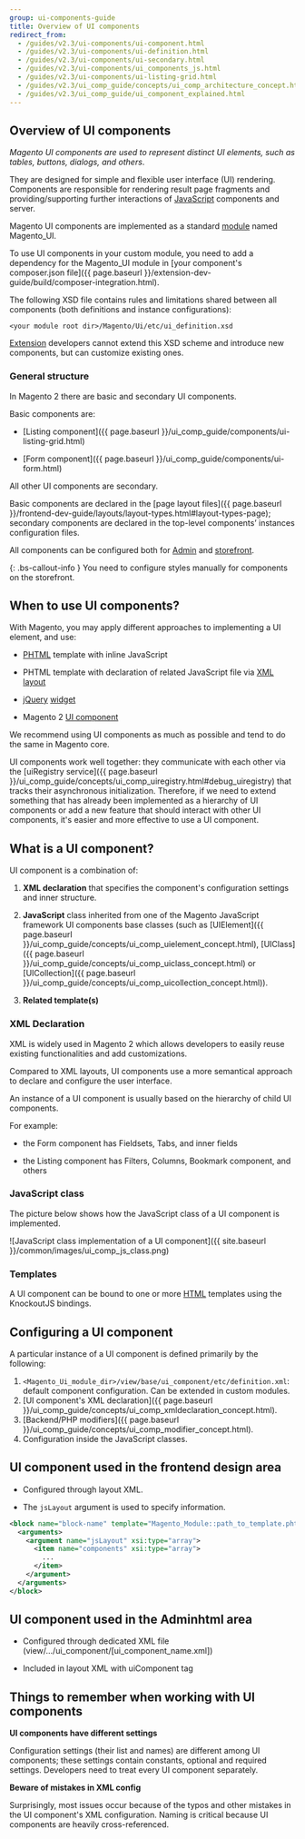 ```yaml
---
group: ui-components-guide
title: Overview of UI components
redirect_from:
  - /guides/v2.3/ui-components/ui-component.html
  - /guides/v2.3/ui-components/ui-definition.html
  - /guides/v2.3/ui-components/ui-secondary.html
  - /guides/v2.3/ui-components/ui_components_js.html
  - /guides/v2.3/ui-components/ui-listing-grid.html
  - /guides/v2.3/ui_comp_guide/concepts/ui_comp_architecture_concept.html
  - /guides/v2.3/ui_comp_guide/ui_component_explained.html
---
```


## Overview of UI components

*Magento UI components are used to represent distinct UI elements, such as tables, buttons, dialogs, and others*.

They are designed for simple and flexible user interface (UI) rendering. Components are responsible for rendering result page fragments and providing/supporting further interactions of [JavaScript](https://glossary.magento.com/javascript) components and server.

Magento UI components are implemented as a standard [module](https://glossary.magento.com/module) named Magento_UI.

To use UI components in your custom module, you need to add a dependency for the Magento_UI module in [your component's composer.json file]({{ page.baseurl }}/extension-dev-guide/build/composer-integration.html).

The following XSD file contains rules and limitations shared between all components (both definitions and instance configurations):

`<your module root dir>/Magento/Ui/etc/ui_definition.xsd`

[Extension](https://glossary.magento.com/extension) developers cannot extend this XSD scheme and introduce new components, but can customize existing ones.

### General structure

In Magento 2 there are basic and secondary UI components.

Basic components are:

* [Listing component]({{ page.baseurl }}/ui_comp_guide/components/ui-listing-grid.html)

* [Form component]({{ page.baseurl }}/ui_comp_guide/components/ui-form.html)

All other UI components are secondary.

Basic components are declared in the [page layout files]({{ page.baseurl }}/frontend-dev-guide/layouts/layout-types.html#layout-types-page); secondary components are declared in the top-level components’ instances configuration files.

All components can be configured both for [Admin](https://glossary.magento.com/admin) and [storefront](https://glossary.magento.com/storefront).

{: .bs-callout-info }
You need to configure styles manually for components on the storefront.

## When to use UI components?

With Magento, you may apply different approaches to implementing a UI element, and use:

* [PHTML](https://glossary.magento.com/phtml) template with inline JavaScript

* PHTML template with declaration of related JavaScript file via [XML](https://glossary.magento.com/xml) [layout](https://glossary.magento.com/layout)

* [jQuery](https://glossary.magento.com/jquery) [widget](https://glossary.magento.com/widget)

* Magento 2 [UI component](https://glossary.magento.com/ui-component)

We recommend using UI components as much as possible and tend to do the same in Magento core.

UI components work well together: they communicate with each other via the [uiRegistry service]({{ page.baseurl }}/ui_comp_guide/concepts/ui_comp_uiregistry.html#debug_uiregistry) that tracks their asynchronous initialization. Therefore, if we need to extend something that has already been implemented as a hierarchy of UI components or add a new feature that should interact with other UI components, it's easier and more effective to use a UI component.

## What is a UI component?

UI component is a combination of:

1. **XML declaration** that specifies the component's configuration settings and inner structure.

2. **JavaScript** class inherited from one of the Magento JavaScript framework UI components base classes (such as [UIElement]({{ page.baseurl }}/ui_comp_guide/concepts/ui_comp_uielement_concept.html), [UIClass]({{ page.baseurl }}/ui_comp_guide/concepts/ui_comp_uiclass_concept.html) or [UICollection]({{ page.baseurl }}/ui_comp_guide/concepts/ui_comp_uicollection_concept.html)).

3. **Related template(s)**

### XML Declaration

XML is widely used in Magento 2 which allows developers to easily reuse existing functionalities and add customizations.

Compared to XML layouts, UI components use a more semantical approach to declare and configure the user interface.

An instance of a UI component is usually based on the hierarchy of child UI components.

For example:

* the Form component has Fieldsets, Tabs, and inner fields

* the Listing component has Filters, Columns, Bookmark component, and others

### JavaScript class

The picture below shows how the JavaScript class of a UI component is implemented.

![JavaScript class implementation of a UI component]({{ site.baseurl }}/common/images/ui_comp_js_class.png)

### Templates

A UI component can be bound to one or more [HTML](https://glossary.magento.com/html) templates using the KnockoutJS bindings.

## Configuring a UI component

A particular instance of a UI component is defined primarily by the following:

1. `<Magento_Ui_module_dir>/view/base/ui_component/etc/definition.xml`: default component configuration. Can be extended in custom modules.
2. [UI component's XML declaration]({{ page.baseurl }}/ui_comp_guide/concepts/ui_comp_xmldeclaration_concept.html).
3. [Backend/PHP modifiers]({{ page.baseurl }}/ui_comp_guide/concepts/ui_comp_modifier_concept.html).
4. Configuration inside the JavaScript classes.

## UI component used in the frontend design area

* Configured through layout XML.

* The `jsLayout` argument is used to specify information.

```xml
<block name="block-name" template="Magento_Module::path_to_template.phtml">
  <arguments>
    <argument name="jsLayout" xsi:type="array">
      <item name="components" xsi:type="array">
        ...
      </item>
    </argument>
  </arguments>
</block>
```

## UI component used in the Adminhtml area

* Configured through dedicated XML file (view/.../ui_component/[ui_component_name.xml])

* Included in layout XML with uiComponent tag

## Things to remember when working with UI components

**UI components have different settings**

Configuration settings (their list and names) are different among UI components; these settings contain constants, optional and required settings. Developers need to treat every UI component separately.

**Beware of mistakes in XML config**

Surprisingly, most issues occur because of the typos and other mistakes in the UI component's XML configuration. Naming is critical because UI components are heavily cross-referenced.
